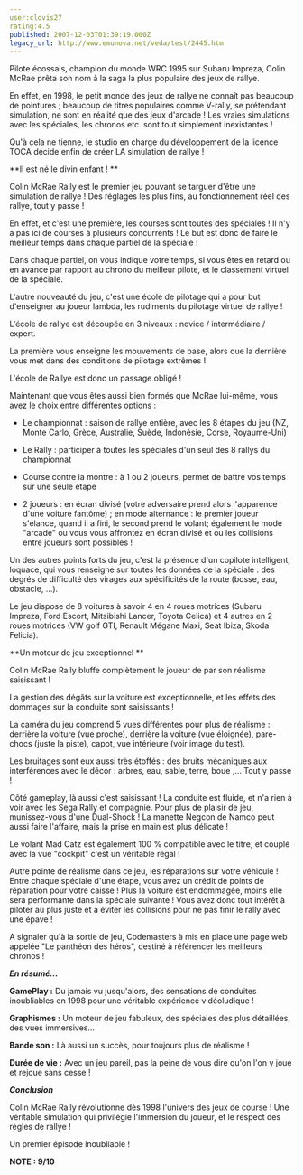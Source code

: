 ```yaml
---
user:clovis27
rating:4.5
published: 2007-12-03T01:39:19.000Z
legacy_url: http://www.emunova.net/veda/test/2445.htm
---
```

Pilote écossais, champion du monde WRC 1995 sur Subaru Impreza, Colin McRae prêta son nom à la saga la plus populaire des jeux de rallye.  

  

En effet, en 1998, le petit monde des jeux de rallye ne connaît pas beaucoup de pointures ; beaucoup de titres populaires comme V-rally, se prétendant simulation, ne sont en réalité que des jeux d'arcade ! Les vraies simulations avec les spéciales, les chronos etc. sont tout simplement inexistantes !  

Qu'à cela ne tienne, le studio en charge du développement de la licence TOCA décide enfin de créer LA simulation de rallye !  

  

**Il est né le divin enfant ! **  

  

Colin McRae Rally est le premier jeu pouvant se targuer d'être une simulation de rallye ! Des réglages les plus fins, au fonctionnement réel des rallye, tout y passe !  

  

En effet, et c'est une première, les courses sont toutes des spéciales ! Il n'y a pas ici de courses à plusieurs concurrents ! Le but est donc de faire le meilleur temps dans chaque partiel de la spéciale !  

Dans chaque partiel, on vous indique votre temps, si vous êtes en retard ou en avance par rapport au chrono du meilleur pilote, et le classement virtuel de la spéciale.  

  

L'autre nouveauté du jeu, c'est une école de pilotage qui a pour but d'enseigner au joueur lambda, les rudiments du pilotage virtuel de rallye !  

L'école de rallye est découpée en 3 niveaux : novice / intermédiaire / expert.  

La première vous enseigne les mouvements de base, alors que la dernière vous met dans des conditions de pilotage extrêmes !  

L'école de Rallye est donc un passage obligé !  

  

Maintenant que vous êtes aussi bien formés que McRae lui-même, vous avez le choix entre différentes options :  

  

- Le championnat : saison de rallye entière, avec les 8 étapes du jeu (NZ, Monte Carlo, Grèce, Australie, Suède, Indonésie, Corse, Royaume-Uni)  

- Le Rally : participer à toutes les spéciales d'un seul des 8 rallys du championnat  

- Course contre la montre : à 1 ou 2 joueurs, permet de battre vos temps sur une seule étape  

- 2 joueurs : en écran divisé (votre adversaire prend alors l'apparence d'une voiture fantôme) ; en mode alternance : le premier joueur s'élance, quand il a fini, le second prend le volant; également le mode "arcade" ou vous vous affrontez en écran divisé et ou les collisions entre joueurs sont possibles !  

  

Un des autres points forts du jeu, c'est la présence d'un copilote intelligent, loquace, qui vous renseigne sur toutes les données de la spéciale : des degrés de difficulté des virages aux spécificités de la route (bosse, eau, obstacle, ...).  

  

Le jeu dispose de 8 voitures à savoir 4 en 4 roues motrices (Subaru Impreza, Ford Escort, Mitsibishi Lancer, Toyota Celica) et 4 autres en 2 roues motrices (VW golf GTI, Renault Mégane Maxi, Seat Ibiza, Skoda Felicia).  

  

  

**Un moteur de jeu exceptionnel **  

  

Colin McRae Rally bluffe complètement le joueur de par son réalisme saisissant !  

La gestion des dégâts sur la voiture est exceptionnelle, et les effets des dommages sur la conduite sont saisissants !  

  

La caméra du jeu comprend 5 vues différentes pour plus de réalisme : derrière la voiture (vue proche), derrière la voiture (vue éloignée), pare-chocs (juste la piste), capot, vue intérieure (voir image du test).  

  

Les bruitages sont eux aussi très étoffés : des bruits mécaniques aux interférences avec le décor : arbres, eau, sable, terre, boue ,... Tout y passe !  

  

Côté gameplay, là aussi c'est saisissant ! La conduite est fluide, et n'a rien à voir avec les Sega Rally et compagnie. Pour plus de plaisir de jeu, munissez-vous d'une Dual-Shock ! La manette Negcon de Namco peut aussi faire l'affaire, mais la prise en main est plus délicate !  

Le volant Mad Catz est également 100 % compatible avec le titre, et couplé avec la vue "cockpit" c'est un véritable régal !  

  

Autre pointe de réalisme dans ce jeu, les réparations sur votre véhicule ! Entre chaque spéciale d'une étape, vous avez un crédit de points de réparation pour votre caisse ! Plus la voiture est endommagée, moins elle sera performante dans la spéciale suivante ! Vous avez donc tout intérêt à piloter au plus juste et à éviter les collisions pour ne pas finir le rally avec une épave !  

  

A signaler qu'à la sortie de jeu, Codemasters à mis en place une page web appelée "Le panthéon des héros", destiné à référencer les meilleurs chronos !  

  

  

**_En résumé..._**  

  

**GamePlay :** Du jamais vu jusqu'alors, des sensations de conduites inoubliables en 1998 pour une véritable expérience vidéoludique !  

  

**Graphismes :** Un moteur de jeu fabuleux, des spéciales des plus détaillées, des vues immersives...  

  

**Bande son :** Là aussi un succès, pour toujours plus de réalisme !  

  

**Durée de vie :** Avec un jeu pareil, pas la peine de vous dire qu'on l'on y joue et rejoue sans cesse !  

  

**_Conclusion_**  

  

Colin McRae Rally révolutionne dès 1998 l'univers des jeux de course ! Une véritable simulation qui privilégie l'immersion du joueur, et le respect des règles de rallye !  

Un premier épisode inoubliable !  

  

  

**NOTE : 9/10**